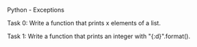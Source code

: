 Python - Exceptions 

Task 0: Write a function that prints x elements of a list.

Task 1: Write a function that prints an integer with "{:d}".format().
